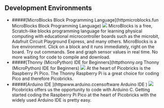 ## Development Environments
 - #####[MicroBlocks Block Programming Language](httpmicroblocks.fun MicroBlocks Block Programming Language)
 ![](httpsmicroblocks.funassetsimgopengraphmicroblocks.png)
 MicroBlocks is a free, Scratch-like blocks programming language for learning physical computing with educational microcontroller boards such as the microbit, Adafruit Circuit Playground Express, and many others. MicroBlocks is a live environment. Click on a block and it runs immediately, right on the board. Try out commands. See and graph sensor values in real time. No more waiting for code to compile and download.
 - #####[Thonny (MicroPython) IDE for Beginners](httpthonny.org Thonny (MicroPython) IDE for Beginners)
  ![](httpsi0.wp.comrandomnerdtutorials.comwp-contentuploads201810programming-micropython-esp32-esp8266.jpgfit=1280%2C720&quality=100&strip=all&ssl=1)
 At the heart of Picobricks is the Raspberry Pi Pico. The Thonny Raspberry Pi is a great choice for coding Pico and therefore Picobricks.
 - #####[Arduino IDE ](httpwww.arduino.ccensoftware Arduino IDE )
 ![](httpsi.pinimg.comoriginalsd831abd831ab6f16f82c542868bbd8b708c828.jpg)
 Picobricks offers us the opportunity to code with Arduino C. Getting started coding the Raspberry Pi Pico at the heart of Picobricks with the widely used Arduino IDE is pretty easy.